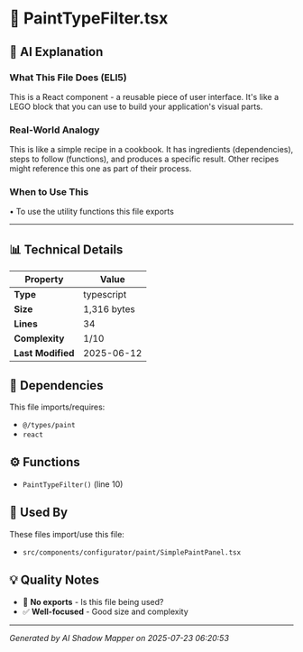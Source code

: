 # 📄 PaintTypeFilter.tsx

## 🤖 AI Explanation

### What This File Does (ELI5)
This is a React component - a reusable piece of user interface. It's like a LEGO block that you can use to build your application's visual parts.

### Real-World Analogy
This is like a simple recipe in a cookbook. It has ingredients (dependencies), steps to follow (functions), and produces a specific result. Other recipes might reference this one as part of their process.

### When to Use This
• To use the utility functions this file exports

---

## 📊 Technical Details

| Property | Value |
|----------|-------|
| **Type** | typescript |
| **Size** | 1,316 bytes |
| **Lines** | 34 |
| **Complexity** | 1/10 |
| **Last Modified** | 2025-06-12 |

## 🔗 Dependencies

This file imports/requires:

- `@/types/paint`
- `react`

## ⚙️ Functions

-  `PaintTypeFilter()` (line 10)

## 🔄 Used By

These files import/use this file:

- `src/components/configurator/paint/SimplePaintPanel.tsx`

## 💡 Quality Notes

- 🤔 **No exports** - Is this file being used?
- ✅ **Well-focused** - Good size and complexity

---
*Generated by AI Shadow Mapper on 2025-07-23 06:20:53*